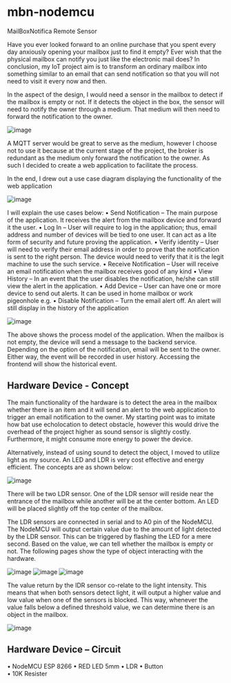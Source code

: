 # mbn-nodemcu
MailBoxNotifica Remote Sensor

Have you ever looked forward to an online purchase that you spent every day anxiously opening your mailbox just to find it empty? Ever wish that the physical mailbox can notify you just like the electronic mail does? In conclusion, my IoT project aim is to transform an ordinary mailbox into something similar to an email that can send notification so that you will not need to visit it every now and then.

In the aspect of the design, I would need a sensor in the mailbox to detect if the mailbox is empty or not. If it detects the object in the box, the sensor will need to notify the owner through a medium. That medium will then need to forward the notification to the owner.

![image](https://user-images.githubusercontent.com/55645717/159127091-c3d0061a-4c42-480a-9c0f-d74d0d9fab59.png)

A MQTT server would be great to serve as the medium, however I choose not to use it because at the current stage of the project, the broker is redundant as the medium only forward the notification to the owner. As such I decided to create a web application to facilitate the process.

In the end, I drew out a use case diagram displaying the functionality of the web application

![image](https://user-images.githubusercontent.com/55645717/159127113-c806464f-df8c-4db3-8da2-bb9514fafb69.png)

I will explain the use cases below:
•	Send Notification – The main purpose of the application. It receives the alert from the mailbox device and forward it the user.
•	Log In – User will require to log in the application; thus, email address and number of devices will be tied to one user. It can act as a lite form of security and future proving the application.
•	Verify identity – User will need to verify their email address in order to prove that the notification is sent to the right person. The device would need to verify that it is the legit machine to use the such service.
•	Receive Notification – User will receive an email notification when the mailbox receives good of any kind
•	View History – In an event that the user disables the notification, he/she can still view the alert in the application.
•	Add Device – User can have one or more device to send out alerts. It can be used in home mailbox or work pigeonhole e.g.
•	Disable Notification – Turn the email alert off. An alert will still display in the history of the application

![image](https://user-images.githubusercontent.com/55645717/159127122-9db5c9a4-d364-470c-8b31-d19a718c0eec.png)

The above shows the process model of the application. When the mailbox is not empty, the device will send a message to the backend service. Depending on the option of the notification, email will be sent to the owner. Either way, the event will be recorded in user history. Accessing the frontend will show the historical event.

## Hardware Device - Concept
The main functionality of the hardware is to detect the area in the mailbox whether there is an item and it will send an alert to the web application to trigger an email notification to the owner. My starting point was to imitate how bat use echolocation to detect obstacle, however this would drive the overhead of the project higher as sound sensor is slightly costly. Furthermore, it might consume more energy to power the device. 

Alternatively, instead of using sound to detect the object, I moved to utilize light as my source. An LED and LDR is very cost effective and energy efficient. The concepts are as shown below:

![image](https://user-images.githubusercontent.com/55645717/159127169-06ef29ad-7035-457f-9693-8d0f82b6b443.png)

There will be two LDR sensor. One of the LDR sensor will reside near the entrance of the mailbox while another will be at the center bottom. An LED will be placed slightly off the top center of the mailbox.

The LDR sensors are connected in serial and to A0 pin of the NodeMCU. The NodeMCU will output certain value due to the amount of light detected by the LDR sensor. This can be triggered by flashing the LED for a mere second. Based on the value, we can tell whether the mailbox is empty or not. The following pages show the type of object interacting with the hardware.

![image](https://user-images.githubusercontent.com/55645717/159127203-77bc0a8b-92f8-4caf-8d1e-f5763f470133.png)
![image](https://user-images.githubusercontent.com/55645717/159127206-304149ee-295f-4464-b995-aefee1ebed20.png)
![image](https://user-images.githubusercontent.com/55645717/159127209-e6ca6575-d182-4adb-97a4-9011a11ce8d7.png)

The value return by the IDR sensor co-relate to the light intensity. This means that when both sensors detect light, it will output a higher value and low value when one of the sensors is blocked. This way, whenever the value falls below a defined threshold value, we can determine there is an object in the mailbox.

![image](https://user-images.githubusercontent.com/55645717/159127213-e125ed2b-c6b9-45d6-8d48-0dd37ffce011.png)

## Hardware Device – Circuit
•	NodeMCU ESP 8266
•	RED LED 5mm
•	LDR
•	Button	
•	10K Resister
